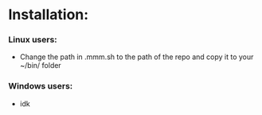 # Installation:
### Linux users:
- Change the path in .mmm.sh to the path of the repo and copy it to your ~/bin/ folder

### Windows users:
- idk

